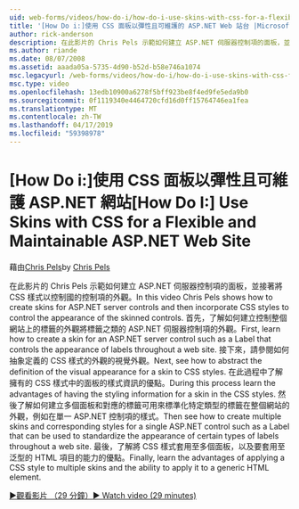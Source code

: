 ```yaml
---
uid: web-forms/videos/how-do-i/how-do-i-use-skins-with-css-for-a-flexible-and-maintainable-aspnet-web-site
title: '[How Do i:]使用 CSS 面板以彈性且可維護的 ASP.NET Web 站台 |Microsoft Docs'
author: rick-anderson
description: 在此影片的 Chris Pels 示範如何建立 ASP.NET 伺服器控制項的面板，並接著將 CSS 樣式以控制國 contr.外觀...
ms.author: riande
ms.date: 08/07/2008
ms.assetid: aaada05a-5735-4d90-b52d-b58e746a1074
msc.legacyurl: /web-forms/videos/how-do-i/how-do-i-use-skins-with-css-for-a-flexible-and-maintainable-aspnet-web-site
msc.type: video
ms.openlocfilehash: 13edb10900a6278f5bff923be8f4ed9fe5eda9b0
ms.sourcegitcommit: 0f1119340e4464720cfd16d0ff15764746ea1fea
ms.translationtype: MT
ms.contentlocale: zh-TW
ms.lasthandoff: 04/17/2019
ms.locfileid: "59398978"
---
```

# <a name="how-do-i-use-skins-with-css-for-a-flexible-and-maintainable-aspnet-web-site"></a><span data-ttu-id="6151c-103">[How Do i:]使用 CSS 面板以彈性且可維護 ASP.NET 網站</span><span class="sxs-lookup"><span data-stu-id="6151c-103">[How Do I:] Use Skins with CSS for a Flexible and Maintainable ASP.NET Web Site</span></span>

<span data-ttu-id="6151c-104">藉由[Chris Pels](https://twitter.com/chrispels)</span><span class="sxs-lookup"><span data-stu-id="6151c-104">by [Chris Pels](https://twitter.com/chrispels)</span></span>

<span data-ttu-id="6151c-105">在此影片的 Chris Pels 示範如何建立 ASP.NET 伺服器控制項的面板，並接著將 CSS 樣式以控制國的控制項的外觀。</span><span class="sxs-lookup"><span data-stu-id="6151c-105">In this video Chris Pels shows how to create skins for ASP.NET server controls and then incorporate CSS styles to control the appearance of the skinned controls.</span></span> <span data-ttu-id="6151c-106">首先，了解如何建立控制整個網站上的標籤的外觀將標籤之類的 ASP.NET 伺服器控制項的外觀。</span><span class="sxs-lookup"><span data-stu-id="6151c-106">First, learn how to create a skin for an ASP.NET server control such as a Label that controls the appearance of labels throughout a web site.</span></span> <span data-ttu-id="6151c-107">接下來，請參閱如何抽象定義的 CSS 樣式的外觀的視覺外觀。</span><span class="sxs-lookup"><span data-stu-id="6151c-107">Next, see how to abstract the definition of the visual appearance for a skin to CSS styles.</span></span> <span data-ttu-id="6151c-108">在此過程中了解擁有的 CSS 樣式中的面板的樣式資訊的優點。</span><span class="sxs-lookup"><span data-stu-id="6151c-108">During this process learn the advantages of having the styling information for a skin in the CSS styles.</span></span> <span data-ttu-id="6151c-109">然後了解如何建立多個面板和對應的標籤可用來標準化特定類型的標籤在整個網站的外觀，例如在單一 ASP.NET 控制項的樣式。</span><span class="sxs-lookup"><span data-stu-id="6151c-109">Then see how to create multiple skins and corresponding styles for a single ASP.NET control such as a Label that can be used to standardize the appearance of certain types of labels throughout a web site.</span></span> <span data-ttu-id="6151c-110">最後，了解將 CSS 樣式套用至多個面板，以及要套用至泛型的 HTML 項目的能力的優點。</span><span class="sxs-lookup"><span data-stu-id="6151c-110">Finally, learn the advantages of applying a CSS style to multiple skins and the ability to apply it to a generic HTML element.</span></span>

[<span data-ttu-id="6151c-111">&#9654;觀看影片 （29 分鐘）</span><span class="sxs-lookup"><span data-stu-id="6151c-111">&#9654; Watch video (29 minutes)</span></span>](https://channel9.msdn.com/Blogs/ASP-NET-Site-Videos/how-do-i-use-skins-with-css-for-a-flexible-and-maintainable-aspnet-web-site)
